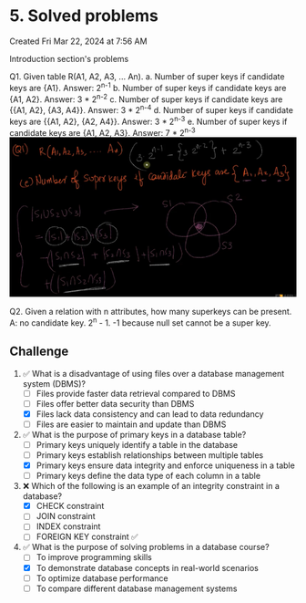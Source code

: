 # 5. Solved problems
Created Fri Mar 22, 2024 at 7:56 AM

Introduction section's problems

Q1. Given table R(A1, A2, A3, ... An).
a. Number of super keys if candidate keys are {A1}. Answer: 2<sup>n-1</sup>
b. Number of super keys if candidate keys are {A1, A2}. Answer: 3 \* 2<sup>n-2</sup>
c. Number of super keys if candidate keys are {{A1, A2}, {A3, A4}}. Answer: 3 \* 2<sup>n-4</sup>
d. Number of super keys if candidate keys are {{A1, A2}, {A2, A4}}. Answer: 3 \* 2<sup>n-3</sup>
e. Number of super keys if candidate keys are {A1, A2, A3}. Answer: 7 \* 2<sup>n-3</sup>
	![](../../../../assets/5-Solved-problems-image-1-7e7cb3c7.png)

Q2. Given a relation with n attributes, how many superkeys can be present. A: no candidate key. 2<sup>n</sup> - 1. -1 because null set cannot be a super key.


## Challenge
1. ✅ What is a disadvantage of using files over a database management system (DBMS)?
   - [ ] Files provide faster data retrieval compared to DBMS
   - [ ] Files offer better data security than DBMS
   - [x] Files lack data consistency and can lead to data redundancy
   - [ ] Files are easier to maintain and update than DBMS
2. ✅ What is the purpose of primary keys in a database table?
   - [ ] Primary keys uniquely identify a table in the database
   - [ ] Primary keys establish relationships between multiple tables
   - [x] Primary keys ensure data integrity and enforce uniqueness in a table
   - [ ] Primary keys define the data type of each column in a table
3. ❌ Which of the following is an example of an integrity constraint in a database?
   - [x] CHECK constraint
   - [ ] JOIN constraint
   - [ ] INDEX constraint
   - [ ] FOREIGN KEY constraint ✅
4. ✅ What is the purpose of solving problems in a database course?
   - [ ] To improve programming skills
   - [x] To demonstrate database concepts in real-world scenarios
   - [ ] To optimize database performance
   - [ ] To compare different database management systems
